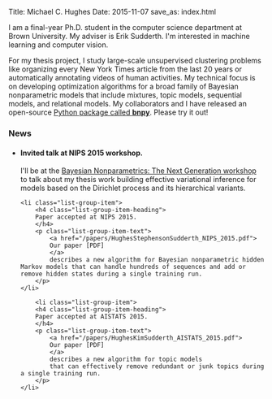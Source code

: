 Title: Michael C. Hughes
Date: 2015-11-07
save_as: index.html

I am a final-year Ph.D. student in the computer science department at Brown University. My adviser is Erik Sudderth. I'm interested in machine learning and computer vision.

For my thesis project, I study large-scale unsupervised clustering problems like 
organizing every New York Times article from the last 20 years or 
automatically annotating videos of human activities.
My technical focus is on developing optimization algorithms for a broad family of Bayesian nonparametric models that include mixtures, topic models, sequential models, and relational models. My collaborators and I have released an open-source
<a href="http://bitbucket.org/michaelchughes/bnpy-dev/">
Python package called <strong>bnpy</strong></a>.
Please try it out!

### News

<ul class="list-group">
	<li class="list-group-item">
		<h4 class="list-group-item-heading">
		Invited talk at NIPS 2015 workshop.
		</h4>
		<p class="list-group-item-text">
			I'll be at the <a href="https://sites.google.com/site/nipsbnp2015">
			Bayesian Nonparametrics: The Next Generation workshop </a>
			to talk about my thesis work building 
			effective variational inference for models based 
			on the Dirichlet process and its hierarchical variants.
		</p>
	</li>


	<li class="list-group-item">
		<h4 class="list-group-item-heading">
		Paper accepted at NIPS 2015.
		</h4>
		<p class="list-group-item-text">
			<a href="/papers/HughesStephensonSudderth_NIPS_2015.pdf">
			Our paper [PDF] 
			</a>
			describes a new algorithm for Bayesian nonparametric hidden Markov models that can handle hundreds of sequences and add or remove hidden states during a single training run.
		</p>
	</li>

		<li class="list-group-item">
		<h4 class="list-group-item-heading">
		Paper accepted at AISTATS 2015.
		</h4>
		<p class="list-group-item-text">
			<a href="/papers/HughesKimSudderth_AISTATS_2015.pdf">
			Our paper [PDF] 
			</a>
			describes a new algorithm for topic models
			that can effectively remove redundant or junk topics during a single training run.
		</p>
	</li>

	
</ul>
